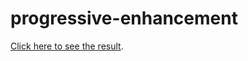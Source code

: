 # progressive-enhancement
[Click here to see the result](https://colinhuart.github.io/progressive-enhancement/).
